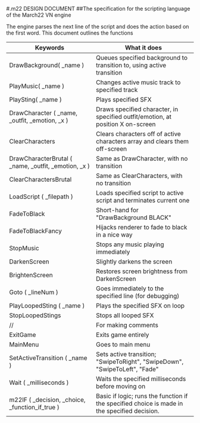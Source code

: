 #.m22 DESIGN DOCUMENT
##The specification for the scripting language of the March22 VN engine

The engine parses the next line of the script and does the action based on the first word. This document outlines the functions

| Keywords                                             | What it does                                                                    |
|------------------------------------------------------|---------------------------------------------------------------------------------|
| DrawBackground( _name )                              | Queues specified background to transition to, using active transition           |
| PlayMusic( _name )                                   | Changes active music track to specified track                                   |
| PlaySting( _name )                                   | Plays specified SFX                                                             |
| DrawCharacter ( _name, _outfit, _emotion, _x )       | Draws specified character, in specified outfit/emotion, at position X on-screen |
| ClearCharacters                                      | Clears characters off of active characters array and clears them off-screen     |
| DrawCharacterBrutal ( _name, _outfit, _emotion, _x ) | Same as DrawCharacter, with no transition                                       |
| ClearCharactersBrutal                                | Same as ClearCharacters, with no transition                                     |
| LoadScript ( _filepath )                             | Loads specified script to active script and terminates current one              |
| FadeToBlack                                          | Short-hand for "DrawBackground BLACK"                                           |
| FadeToBlackFancy                                     | Hijacks renderer to fade to black in a nice way                                 |
| StopMusic                                            | Stops any music playing immediately                                             |
| DarkenScreen                                         | Slightly darkens the screen                                                     |
| BrightenScreen                                       | Restores screen brightness from DarkenScreen                                    |
| Goto ( _lineNum )                                    | Goes immediately to the specified line (for debugging)                          |
| PlayLoopedSting ( _name )                            | Plays the specified SFX on loop                                                 |
| StopLoopedStings                                     | Stops all looped SFX                                                            |
| //                                                   | For making comments                                                             |
| ExitGame                                             | Exits game entirely                                                             |
| MainMenu                                             | Goes to main menu                                                               |
| SetActiveTransition ( _name )                        | Sets active transition; "SwipeToRight", "SwipeDown", "SwipeToLeft", "Fade"      |
| Wait ( _milliseconds )                               | Waits the specified milliseconds before moving on                               |
| m22IF ( _decision, _choice, _function_if_true )      | Basic if logic; runs the function if the specified choice is made in the specified decision. |
